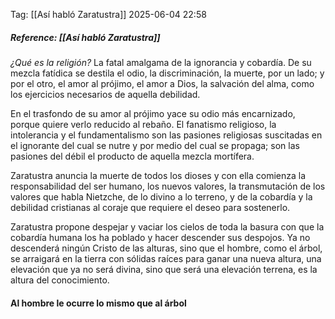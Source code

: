 Tag: [[Así habló Zaratustra]]
2025-06-04 22:58
##### **Reference:** [[Así habló Zaratustra]]

*¿Qué es la religión?* La fatal amalgama de la ignorancia y cobardía. De su mezcla fatídica se destila el odio, la discriminación, la muerte, por un lado; y por el otro, el amor al prójimo, el amor a Dios, la salvación del alma, como los ejercicios necesarios de aquella debilidad.

En el trasfondo de su amor al prójimo yace su odio más encarnizado, porque quiere verlo reducido al rebaño.
El fanatismo religioso, la intolerancia y el fundamentalismo son las pasiones religiosas suscitadas en el ignorante del cual se nutre y por medio del cual se propaga; son las pasiones del débil el producto de aquella mezcla mortífera.

Zaratustra anuncia la muerte de todos los dioses y con ella comienza la responsabilidad del ser humano, los nuevos valores, la transmutación de los valores que habla Nietzche, de lo divino a lo terreno, y de la cobardía y la debilidad cristianas al coraje que requiere el deseo para sostenerlo.

Zaratustra propone despejar y vaciar los cielos de toda la basura  con que la cobardía humana los ha poblado y hacer descender sus despojos.
Ya no descenderá ningún Cristo de las alturas, sino que el hombre, como el árbol, se arraigará en la tierra con sólidas raíces para ganar una nueva altura, una elevación que ya no será divina, sino que será una elevación terrena, es la altura del conocimiento.

#### Al hombre le ocurre lo mismo que al árbol




